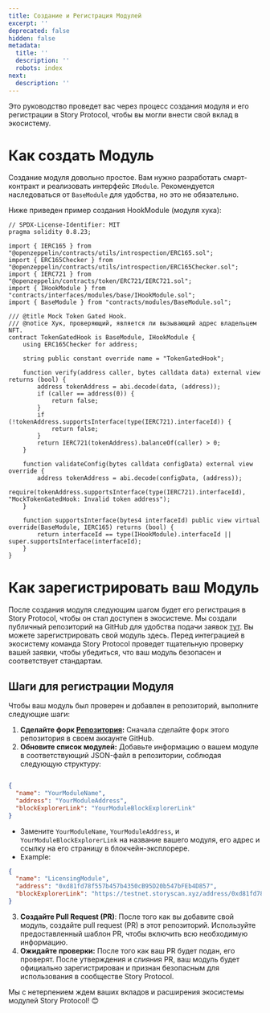 ```yaml
---
title: Создание и Регистрация Модулей
excerpt: ''
deprecated: false
hidden: false
metadata:
  title: ''
  description: ''
  robots: index
next:
  description: ''
---
```

Это руководство проведет вас через процесс создания модуля и его регистрации в Story Protocol, чтобы вы могли внести свой вклад в экосистему.


# Как создать Модуль


Создание модуля довольно простое. Вам нужно разработать смарт-контракт и реализовать интерфейс `IModule`. Рекомендуется наследоваться от `BaseModule` для удобства, но это не обязательно.

Ниже приведен пример создания HookModule (модуля хука):

```sol TokenGatedHook.sol
// SPDX-License-Identifier: MIT
pragma solidity 0.8.23;

import { IERC165 } from "@openzeppelin/contracts/utils/introspection/ERC165.sol";
import { ERC165Checker } from "@openzeppelin/contracts/utils/introspection/ERC165Checker.sol";
import { IERC721 } from "@openzeppelin/contracts/token/ERC721/IERC721.sol";
import { IHookModule } from "contracts/interfaces/modules/base/IHookModule.sol";
import { BaseModule } from "contracts/modules/BaseModule.sol";

/// @title Mock Token Gated Hook.
/// @notice Хук, проверяющий, является ли вызывающий адрес владельцем NFT.
contract TokenGatedHook is BaseModule, IHookModule {
    using ERC165Checker for address;

    string public constant override name = "TokenGatedHook";

    function verify(address caller, bytes calldata data) external view returns (bool) {
        address tokenAddress = abi.decode(data, (address));
        if (caller == address(0)) {
            return false;
        }
        if (!tokenAddress.supportsInterface(type(IERC721).interfaceId)) {
            return false;
        }
        return IERC721(tokenAddress).balanceOf(caller) > 0;
    }

    function validateConfig(bytes calldata configData) external view override {
        address tokenAddress = abi.decode(configData, (address));
        require(tokenAddress.supportsInterface(type(IERC721).interfaceId), "MockTokenGatedHook: Invalid token address");
    }

    function supportsInterface(bytes4 interfaceId) public view virtual override(BaseModule, IERC165) returns (bool) {
        return interfaceId == type(IHookModule).interfaceId || super.supportsInterface(interfaceId);
    }
}

```

# Как зарегистрировать ваш Модуль

После создания модуля следующим шагом будет его регистрация в Story Protocol, чтобы он стал доступен в экосистеме. Мы создали публичный репозиторий на GitHub для удобства подачи заявок [тут](https://github.com/storyprotocol/registered-modules). Вы можете зарегистрировать свой модуль здесь. Перед интеграцией в экосистему команда Story Protocol проведет тщательную проверку вашей заявки, чтобы убедиться, что ваш модуль безопасен и соответствует стандартам.

## Шаги для регистрации Модуля

Чтобы ваш модуль был проверен и добавлен в репозиторий, выполните следующие шаги:

1. **Сделайте форк [Репозитория](https://github.com/storyprotocol/registered-modules):** Сначала сделайте форк этого репозитория в своем аккаунте GitHub.
2. **Обновите список модулей:** Добавьте информацию о вашем модуле в соответствующий JSON-файл в репозитории, соблюдая следующую структуру:

```json

{
  "name": "YourModuleName",
  "address": "YourModuleAddress",
  "blockExplorerLink": "YourModuleBlockExplorerLink"
}
```

* Замените `YourModuleName`, `YourModuleAddress`, и `YourModuleBlockExplorerLink` на название вашего модуля, его адрес и ссылку на его страницу в блокчейн-эксплорере.
* Example:

```json json
{  
  "name": "LicensingModule",  
  "address": "0xd81fd78f557b457b4350cB95D20b547bFEb4D857",  
  "blockExplorerLink": "https://testnet.storyscan.xyz/address/0xd81fd78f557b457b4350cB95D20b547bFEb4D857?tab=contract">  
}
```

3. **Создайте Pull Request (PR)**: После того как вы добавите свой модуль, создайте pull request (PR) в этот репозиторий. Используйте предоставленный шаблон PR, чтобы включить всю необходимую информацию.
4. **Ожидайте проверки:** После того как ваш PR будет подан, его проверят. После утверждения и слияния PR, ваш модуль будет официально зарегистрирован и признан безопасным для использования в сообществе Story Protocol.

Мы с нетерпением ждем ваших вкладов и расширения экосистемы модулей Story Protocol! 😊
